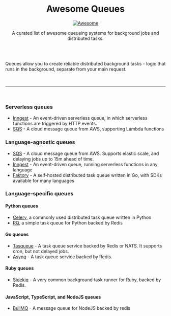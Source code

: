 <div align="center">
<h1 align="center">
        Awesome Queues
</h1>

<a href="https://github.com/sindresorhus/awesome">
        <img src="https://awesome.re/badge-flat.svg" alt="Awesome">
</a>

<p class="center">
        A curated list of awesome queueing systems for background jobs and distributed tasks.
</p>
</div>

<br />
<br />


Queues allow you to create reliable distributed background tasks - logic that runs in the background, separate from your main request.

<br />
<hr />
<br />

### Serverless queues

- [Inngest](https://github.com/inngest/inngest-cli) - An event-driven serverless queue, in which serverless functions are triggered by HTTP events.
- [SQS](https://aws.amazon.com/sqs/) - A cloud message queue from AWS, supporting Lambda functions

### Language-agnostic queues

- [SQS](https://aws.amazon.com/sqs/) - A cloud message queue from AWS.  Supports elastic scale, and delaying jobs up to 15m ahead of time.
- [Inngest](https://github.com/inngest/inngest-cli) - An event-driven queue, running serverless functions in any language
- [Faktory](https://github.com/contribsys/faktory) - A self-hosted distributed task queue written in Go, with SDKs available for many languages

### Language-specific queues

#### Python queues

- [Celery](https://github.com/celery/celery), a commonly used distributed task queue written in Python
- [RQ](https://github.com/rq/rq), a simple task queue for Python backed by Redis

#### Go queues

- [Tasqueue](https://github.com/kalbhor/Tasqueue) - A task queue service backed by Redis or NATS.  It supports cron, but not delayed jobs.
- [Asynq](https://github.com/hibiken/asynq) - A task queue service backed by Redis.

#### Ruby queues

- [Sidekiq](https://github.com/mperham/sidekiq) - A very common background task runner for Ruby, backed by Redis.

#### JavaScript, TypeScript, and NodeJS queues

- [BullMQ](https://github.com/taskforcesh/bullmq) - A message queue for NodeJS backed by redis
